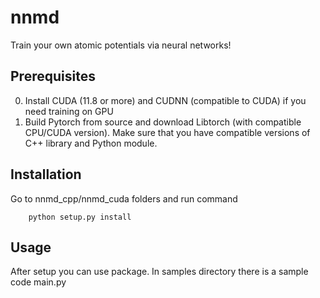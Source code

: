 # nnmd

Train your own atomic potentials via neural networks!

## Prerequisites

0. Install CUDA (11.8 or more) and CUDNN (compatible to CUDA)
if you need training on GPU
1. Build Pytorch from source and download Libtorch (with compatible CPU/CUDA version).
Make sure that you have compatible versions of C++ library and Python module. 

## Installation

Go to nnmd_cpp/nnmd_cuda folders and run command
```
    python setup.py install
```

## Usage

After setup you can use package. In samples directory there is a sample code main.py
